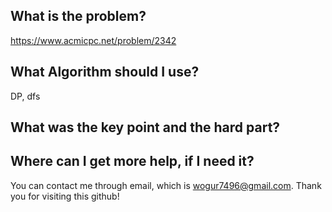 ## What is the problem?

<https://www.acmicpc.net/problem/2342>

## What Algorithm should I use?

DP, dfs

## What was the key point and the hard part?



## Where can I get more help, if I need it?

You can contact me through email, which is wogur7496@gmail.com.
Thank you for visiting this github!

